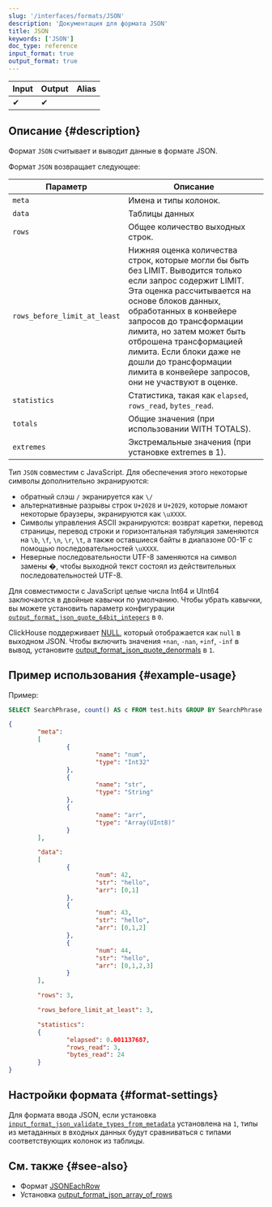 ```yaml
---
slug: '/interfaces/formats/JSON'
description: 'Документация для формата JSON'
title: JSON
keywords: ['JSON']
doc_type: reference
input_format: true
output_format: true
---
```

| Input | Output | Alias |
|-------|--------|-------|
| ✔     | ✔      |       |

## Описание {#description}

Формат `JSON` считывает и выводит данные в формате JSON.

Формат `JSON` возвращает следующее:

| Параметр                    | Описание                                                                                                                                                                                                                                |
|------------------------------|--------------------------------------------------------------------------------------------------------------------------------------------------------------------------------------------------------------------------------------------|
| `meta`                       | Имена и типы колонок.                                                                                                                                                                                                                    |
| `data`                       | Таблицы данных                                                                                                                                                                                                                                |
| `rows`                       | Общее количество выходных строк.                                                                                                                                                                                                           |
| `rows_before_limit_at_least` | Нижняя оценка количества строк, которые могли бы быть без LIMIT. Выводится только если запрос содержит LIMIT. Эта оценка рассчитывается на основе блоков данных, обработанных в конвейере запросов до трансформации лимита, но затем может быть отброшена трансформацией лимита. Если блоки даже не дошли до трансформации лимита в конвейере запросов, они не участвуют в оценке. |
| `statistics`                 | Статистика, такая как `elapsed`, `rows_read`, `bytes_read`.                                                                                                                                                                                   |
| `totals`                     | Общие значения (при использовании WITH TOTALS).                                                                                                                                                                                                     |
| `extremes`                   | Экстремальные значения (при установке extremes в 1).                                                                                                                                                                                               |

Тип `JSON` совместим с JavaScript. Для обеспечения этого некоторые символы дополнительно экранируются:
- обратный слэш `/` экранируется как `\/`
- альтернативные разрывы строк `U+2028` и `U+2029`, которые ломают некоторые браузеры, экранируются как `\uXXXX`. 
- Символы управления ASCII экранируются: возврат каретки, перевод страницы, перевод строки и горизонтальная табуляция заменяются на `\b`, `\f`, `\n`, `\r`, `\t`, а также оставшиеся байты в диапазоне 00-1F с помощью последовательностей `\uXXXX`. 
- Неверные последовательности UTF-8 заменяются на символ замены �, чтобы выходной текст состоял из действительных последовательностей UTF-8.

Для совместимости с JavaScript целые числа Int64 и UInt64 заключаются в двойные кавычки по умолчанию. 
Чтобы убрать кавычки, вы можете установить параметр конфигурации [`output_format_json_quote_64bit_integers`](/operations/settings/settings-formats.md/#output_format_json_quote_64bit_integers) в `0`.

ClickHouse поддерживает [NULL](/sql-reference/syntax.md), который отображается как `null` в выходном JSON. Чтобы включить значения `+nan`, `-nan`, `+inf`, `-inf` в вывод, установите [output_format_json_quote_denormals](/operations/settings/settings-formats.md/#output_format_json_quote_denormals) в `1`.

## Пример использования {#example-usage}

Пример:

```sql
SELECT SearchPhrase, count() AS c FROM test.hits GROUP BY SearchPhrase WITH TOTALS ORDER BY c DESC LIMIT 5 FORMAT JSON
```

```json
{
        "meta":
        [
                {
                        "name": "num",
                        "type": "Int32"
                },
                {
                        "name": "str",
                        "type": "String"
                },
                {
                        "name": "arr",
                        "type": "Array(UInt8)"
                }
        ],

        "data":
        [
                {
                        "num": 42,
                        "str": "hello",
                        "arr": [0,1]
                },
                {
                        "num": 43,
                        "str": "hello",
                        "arr": [0,1,2]
                },
                {
                        "num": 44,
                        "str": "hello",
                        "arr": [0,1,2,3]
                }
        ],

        "rows": 3,

        "rows_before_limit_at_least": 3,

        "statistics":
        {
                "elapsed": 0.001137687,
                "rows_read": 3,
                "bytes_read": 24
        }
}
```

## Настройки формата {#format-settings}

Для формата ввода JSON, если установка [`input_format_json_validate_types_from_metadata`](/operations/settings/settings-formats.md/#input_format_json_validate_types_from_metadata) установлена на `1`,
типы из метаданных в входных данных будут сравниваться с типами соответствующих колонок из таблицы.

## См. также {#see-also}

- Формат [JSONEachRow](/interfaces/formats/JSONEachRow)
- Установка [output_format_json_array_of_rows](/operations/settings/settings-formats.md/#output_format_json_array_of_rows)